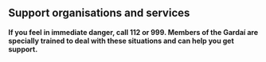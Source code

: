 ##  Support organisations and services

**If you feel in immediate danger, call 112 or 999. Members of the Gardaí are
specially trained to deal with these situations and can help you get
support.**

